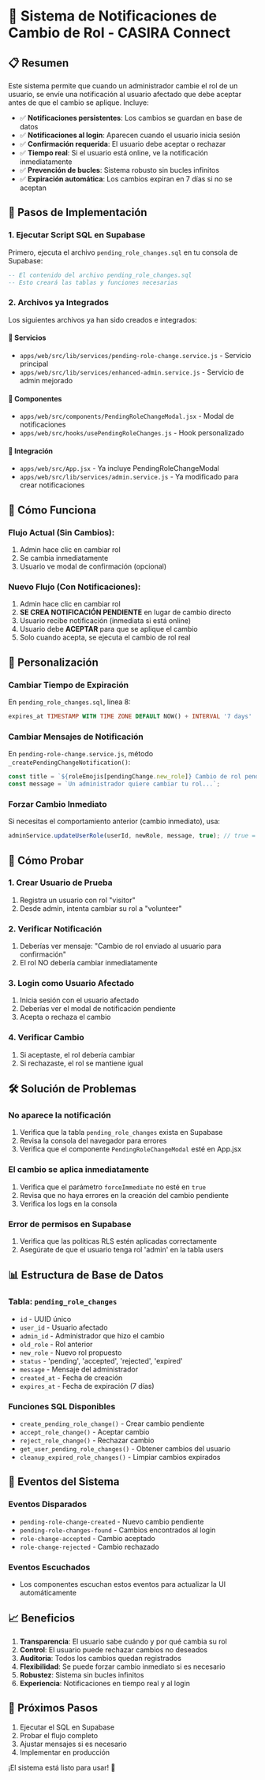 # 🔄 Sistema de Notificaciones de Cambio de Rol - CASIRA Connect

## 📋 Resumen

Este sistema permite que cuando un administrador cambie el rol de un usuario, se envíe una notificación al usuario afectado que debe aceptar antes de que el cambio se aplique. Incluye:

- ✅ **Notificaciones persistentes**: Los cambios se guardan en base de datos
- ✅ **Notificaciones al login**: Aparecen cuando el usuario inicia sesión
- ✅ **Confirmación requerida**: El usuario debe aceptar o rechazar
- ✅ **Tiempo real**: Si el usuario está online, ve la notificación inmediatamente
- ✅ **Prevención de bucles**: Sistema robusto sin bucles infinitos
- ✅ **Expiración automática**: Los cambios expiran en 7 días si no se aceptan

## 🚀 Pasos de Implementación

### 1. Ejecutar Script SQL en Supabase

Primero, ejecuta el archivo `pending_role_changes.sql` en tu consola de Supabase:

```sql
-- El contenido del archivo pending_role_changes.sql
-- Esto creará las tablas y funciones necesarias
```

### 2. Archivos ya Integrados

Los siguientes archivos ya han sido creados e integrados:

#### 📄 Servicios
- `apps/web/src/lib/services/pending-role-change.service.js` - Servicio principal
- `apps/web/src/lib/services/enhanced-admin.service.js` - Servicio de admin mejorado

#### 📄 Componentes
- `apps/web/src/components/PendingRoleChangeModal.jsx` - Modal de notificaciones
- `apps/web/src/hooks/usePendingRoleChanges.js` - Hook personalizado

#### 📄 Integración
- `apps/web/src/App.jsx` - Ya incluye PendingRoleChangeModal
- `apps/web/src/lib/services/admin.service.js` - Ya modificado para crear notificaciones

## 📝 Cómo Funciona

### Flujo Actual (Sin Cambios):
1. Admin hace clic en cambiar rol
2. Se cambia inmediatamente
3. Usuario ve modal de confirmación (opcional)

### Nuevo Flujo (Con Notificaciones):
1. Admin hace clic en cambiar rol
2. **SE CREA NOTIFICACIÓN PENDIENTE** en lugar de cambio directo
3. Usuario recibe notificación (inmediata si está online)
4. Usuario debe **ACEPTAR** para que se aplique el cambio
5. Solo cuando acepta, se ejecuta el cambio de rol real

## 🔧 Personalización

### Cambiar Tiempo de Expiración

En `pending_role_changes.sql`, línea 8:
```sql
expires_at TIMESTAMP WITH TIME ZONE DEFAULT NOW() + INTERVAL '7 days'
```

### Cambiar Mensajes de Notificación

En `pending-role-change.service.js`, método `_createPendingChangeNotification()`:
```javascript
const title = `${roleEmojis[pendingChange.new_role]} Cambio de rol pendiente`;
const message = `Un administrador quiere cambiar tu rol...`;
```

### Forzar Cambio Inmediato

Si necesitas el comportamiento anterior (cambio inmediato), usa:
```javascript
adminService.updateUserRole(userId, newRole, message, true); // true = forceImmediate
```

## 🧪 Cómo Probar

### 1. Crear Usuario de Prueba
1. Registra un usuario con rol "visitor"
2. Desde admin, intenta cambiar su rol a "volunteer"

### 2. Verificar Notificación
1. Deberías ver mensaje: "Cambio de rol enviado al usuario para confirmación"
2. El rol NO debería cambiar inmediatamente

### 3. Login como Usuario Afectado
1. Inicia sesión con el usuario afectado
2. Deberías ver el modal de notificación pendiente
3. Acepta o rechaza el cambio

### 4. Verificar Cambio
1. Si aceptaste, el rol debería cambiar
2. Si rechazaste, el rol se mantiene igual

## 🛠️ Solución de Problemas

### No aparece la notificación
1. Verifica que la tabla `pending_role_changes` exista en Supabase
2. Revisa la consola del navegador para errores
3. Verifica que el componente `PendingRoleChangeModal` esté en App.jsx

### El cambio se aplica inmediatamente
1. Verifica que el parámetro `forceImmediate` no esté en `true`
2. Revisa que no haya errores en la creación del cambio pendiente
3. Verifica los logs en la consola

### Error de permisos en Supabase
1. Verifica que las políticas RLS estén aplicadas correctamente
2. Asegúrate de que el usuario tenga rol 'admin' en la tabla users

## 📊 Estructura de Base de Datos

### Tabla: `pending_role_changes`
- `id` - UUID único
- `user_id` - Usuario afectado
- `admin_id` - Administrador que hizo el cambio
- `old_role` - Rol anterior
- `new_role` - Nuevo rol propuesto
- `status` - 'pending', 'accepted', 'rejected', 'expired'
- `message` - Mensaje del administrador
- `created_at` - Fecha de creación
- `expires_at` - Fecha de expiración (7 días)

### Funciones SQL Disponibles
- `create_pending_role_change()` - Crear cambio pendiente
- `accept_role_change()` - Aceptar cambio
- `reject_role_change()` - Rechazar cambio
- `get_user_pending_role_changes()` - Obtener cambios del usuario
- `cleanup_expired_role_changes()` - Limpiar cambios expirados

## 🔄 Eventos del Sistema

### Eventos Disparados
- `pending-role-change-created` - Nuevo cambio pendiente
- `pending-role-changes-found` - Cambios encontrados al login
- `role-change-accepted` - Cambio aceptado
- `role-change-rejected` - Cambio rechazado

### Eventos Escuchados
- Los componentes escuchan estos eventos para actualizar la UI automáticamente

## 📈 Beneficios

1. **Transparencia**: El usuario sabe cuándo y por qué cambia su rol
2. **Control**: El usuario puede rechazar cambios no deseados
3. **Auditoria**: Todos los cambios quedan registrados
4. **Flexibilidad**: Se puede forzar cambio inmediato si es necesario
5. **Robustez**: Sistema sin bucles infinitos
6. **Experiencia**: Notificaciones en tiempo real y al login

## 🎯 Próximos Pasos

1. Ejecutar el SQL en Supabase
2. Probar el flujo completo
3. Ajustar mensajes si es necesario
4. Implementar en producción

¡El sistema está listo para usar! 🚀